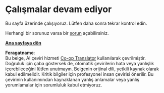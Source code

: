 <!--
CO_OP_TRANSLATOR_METADATA:
{
  "original_hash": "ea9f0804bd62f46d9808e953ec7fc459",
  "translation_date": "2025-08-25T20:59:43+00:00",
  "source_file": "_404.md",
  "language_code": "tr"
}
-->
# Çalışmalar devam ediyor

Bu sayfa üzerinde çalışıyoruz. Lütfen daha sonra tekrar kontrol edin.

Herhangi bir sorunuz varsa bir [sorun](https://github.com/microsoft/Web-Dev-For-Beginners/issues/new/choose) açabilirsiniz.

**[Ana sayfaya dön](../../../../../../..)**

**Feragatname**:  
Bu belge, AI çeviri hizmeti [Co-op Translator](https://github.com/Azure/co-op-translator) kullanılarak çevrilmiştir. Doğruluk için çaba göstersek de, otomatik çevirilerin hata veya yanlışlık içerebileceğini lütfen unutmayın. Belgenin orijinal dili, yetkili kaynak olarak kabul edilmelidir. Kritik bilgiler için profesyonel insan çevirisi önerilir. Bu çevirinin kullanımından kaynaklanan yanlış anlamalar veya yanlış yorumlamalar için sorumluluk kabul etmiyoruz.